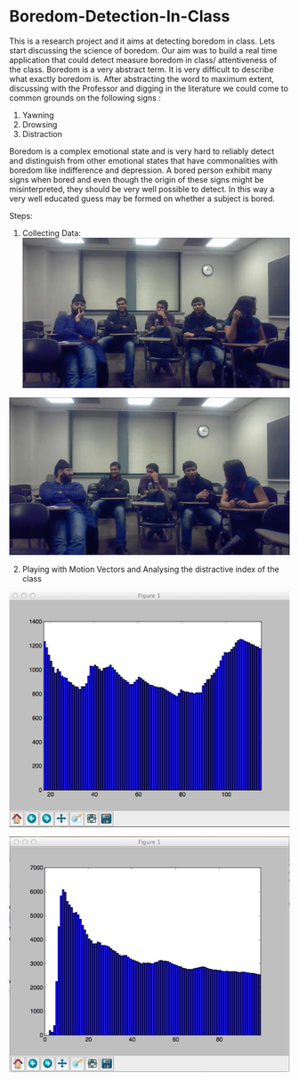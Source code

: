 Boredom-Detection-In-Class
==========================

This is a research project and it aims at detecting boredom in class. Lets start discussing the science of boredom. Our aim was to build a real time application that could detect measure boredom in class/ attentiveness of the class. Boredom is a very abstract term. It is very difficult to describe what exactly boredom is. After abstracting the word to maximum extent, discussing with the Professor and digging in the literature we could come to common grounds on the following signs :

1) Yawning <br>
2) Drowsing <br>
3) Distraction

Boredom is a complex emotional state and is very hard to reliably detect and distinguish from other emotional states that have commonalities with boredom like indifference and depression. A bored person exhibit many signs when bored and even though the origin of these signs might be misinterpreted, they should be very well possible to detect. In this way a very well educated guess may be formed on whether a subject is bored.


Steps:

1) Collecting Data:
![Alt text](/conc/image-0000001.png "Concentrated Class")

![Alt text](/distract/image-0000002.png "Disturbed Class")

2) Playing with Motion Vectors and Analysing the distractive index of the class

![Alt text](/Plot/Conc-Average.png "Concentrated Class")

![Alt text](/Plot/Distract-Average.png "Disturbed Class")

